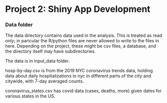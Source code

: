 # Project 2: Shiny App Development

### Data folder

The data directory contains data used in the analysis. This is treated as read only; in paricular the R/python files are never allowed to write to the files in here. Depending on the project, these might be csv files, a database, and the directory itself may have subdirectories.

The data is in input_data folder.

hosp-by-day.csv is from the 2019 NYC coronavirus trends data, holding data about daily hospitalizations in nyc in different parts of the city and citywide, with 7-day averaged counts.

coronavirus_states.csv has covid data (cases, deaths, more) given dates for various states in the US.
